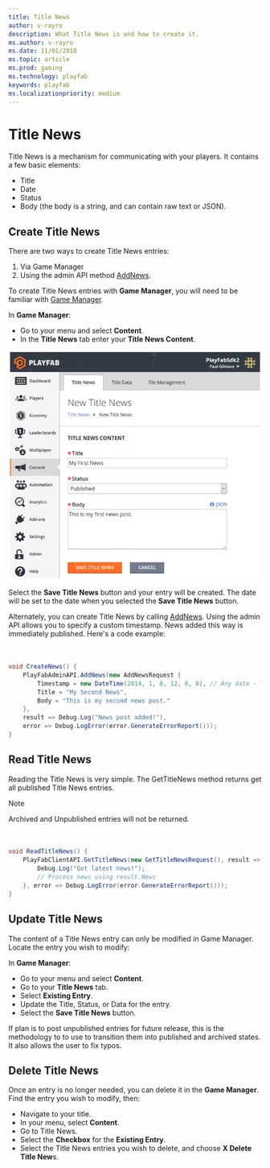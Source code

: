 ```yaml
---
title: Title News
author: v-rayro
description: What Title News is and how to create it.
ms.author: v-rayro
ms.date: 11/01/2018
ms.topic: article
ms.prod: gaming
ms.technology: playfab
keywords: playfab
ms.localizationpriority: medium
---
```


# Title News

Title News is a mechanism for communicating with your players. It contains a few basic elements:

- Title
- Date
- Status
- Body (the body is a string, and can contain raw text or JSON).

## Create Title News

There are two ways to create Title News entries:

1. Via Game Manager
2. Using the admin API method [AddNews](xref:titleid.playfabapi.com.admin.title-widedatamanagement.addnews).

To create Title News entries with **Game Manager**, you will need to be familiar with [Game Manager](../../config/gamemanager/game-manager-quickstart.md).

In **Game Manager**:

- Go to your menu and select **Content**.
- In the **Title News** tab enter your **Title News Content**.

![Title News](../media/tutorials/game-manager-content-title-news.png)

Select the **Save Title News** button and your entry will be created. The date will be set to the date when you selected the **Save Title News** button.

Alternately, you can create Title News by calling [AddNews](xref:titleid.playfabapi.com.admin.title-widedatamanagement.addnews). Using the admin API allows you to specify a custom timestamp. News added this way is immediately published. Here's a code example:

```csharp


void CreateNews() {
    PlayFabAdminAPI.AddNews(new AddNewsRequest {
        Timestamp = new DateTime(2014, 1, 8, 12, 0, 0), // Any date - This one is the founding of PlayFab
        Title = "My Second News",
        Body = "This is my second news post."
    },
    result => Debug.Log("News post added!"),
    error => Debug.LogError(error.GenerateErrorReport()));
}

```

## Read Title News

Reading the Title News is very simple. The GetTitleNews method returns get all published Title News entries. 

> [!NOTE]
> Archived and Unpublished entries will not be returned.

```csharp


void ReadTitleNews() {
    PlayFabClientAPI.GetTitleNews(new GetTitleNewsRequest(), result => {
        Debug.Log("Got latest news!");
        // Process news using result.News
    }, error => Debug.LogError(error.GenerateErrorReport()));
}

```

## Update Title News

The content of a Title News entry can only be modified in Game Manager.  Locate the entry you wish to modify:

In **Game Manager**:

- Go to your menu and select **Content**.
- Go to your **Title News** tab.
- Select **Existing Entry**.
- Update the Title, Status, or Data for the entry.
- Select the **Save Title News** button.

If plan is to post unpublished entries for future release, this is the methodology to to use to transition them into published and archived states. It also allows the user to fix typos.

## Delete Title News

Once an entry is no longer needed, you can delete it in the **Game Manager**. Find the entry you wish to modify, then:

- Navigate to your title.
- In your menu, select **Content**.
- Go to Title News.
- Select the **Checkbox** for the **Existing Entry**.
- Select the Title News entries you wish to delete, and choose **X Delete Title New**s.

